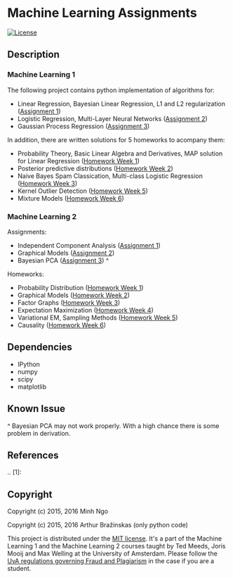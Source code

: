 # Machine Learning Assignments

[![License](http://img.shields.io/:license-mit-blue.svg)](LICENSE)

## Description

### Machine Learning 1

The following project contains python implementation of algorithms for:

- Linear Regression, Bayesian Linear Regression, L1 and L2 regularization ([Assignment 1](Lab1.ipynb))
- Logistic Regression, Multi-Layer Neural Networks ([Assignment 2](Lab2.ipynb))
- Gaussian Process Regression ([Assignment 3](Lab3.ipynb))

In addition, there are written solutions for 5 homeworks to acompany them:

- Probability Theory, Basic Linear Algebra and Derivatives, MAP solution for Linear Regression ([Homework Week 1](homework1.pdf))
- Posterior predictive distributions ([Homework Week 2](homework2.pdf))
- Naive Bayes Spam Classication, Multi-class Logistic Regression ([Homework Week 3](homework3.pdf))
- Kernel Outlier Detection ([Homework Week 5](homework5.pdf))
- Mixture Models ([Homework Week 6](homework6.pdf))

### Machine Learning 2

Assignments:

- Independent Component Analysis ([Assignment 1](Lab4.ipynb))
- Graphical Models ([Assignment 2](Lab5.ipynb))
- Bayesian PCA ([Assignment 3](Lab6.ipynb)) ^

Homeworks:

- Probability Distribution ([Homework Week 1](homework7.pdf))
- Graphical Models ([Homework Week 2](homework8.pdf))
- Factor Graphs ([Homework Week 3](homework9.pdf))
- Expectation Maximization ([Homework Week 4](homework10.pdf))
- Variational EM, Sampling Methods ([Homework Week 5](homework11.pdf))
- Causality ([Homework Week 6](homework12.pdf))

## Dependencies

- IPython
- numpy
- scipy
- matplotlib

## Known Issue

^ Bayesian PCA may not work properly. With a high chance there is some problem in derivation.

## References

.. [1]:

## Copyright

Copyright (c) 2015, 2016 Minh Ngo

Copyright (c) 2015, 2016 Arthur Bražinskas (only python code)

This project is distributed under the [MIT license](LICENSE). It's a part of the Machine Learning 1 and the Machine Learning 2 courses taught by Ted Meeds, Joris Mooij and Max Welling at the University of Amsterdam. Please follow the [UvA regulations governing Fraud and Plagiarism](http://student.uva.nl/en/az/content/plagiarism-and-fraud/plagiarism-and-fraud.html) in the case if you are a student.
